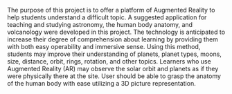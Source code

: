The purpose of this project is to offer a platform of Augmented Reality to help students understand a difficult topic.
A suggested application for teaching and studying astronomy, the human body anatomy, and volcanology were developed in this project.
The technology is anticipated to increase their degree of comprehension about learning by providing them with both easy operability and immersive sense.
Using this method, students may improve their understanding of planets, planet types, moons, size, distance, orbit, rings, rotation, and other topics.
Learners who use Augmented Reality (AR) may observe the solar orbit and planets as if they were physically there at the site. User should be able to grasp the anatomy of the human body with ease utilizing a 3D picture representation.
